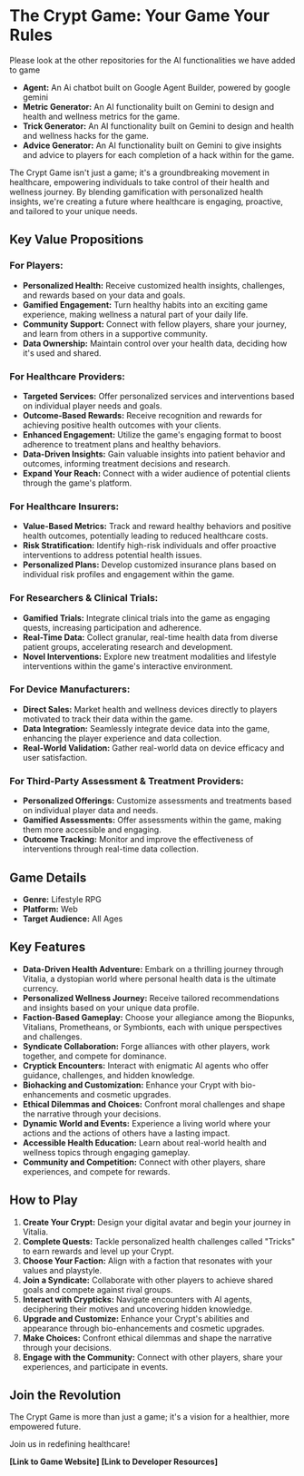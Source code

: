 # The Crypt Game: Your Game Your Rules

Please look at the other repositories for the AI functionalities we have added to game
* **Agent:** An Ai chatbot built on Google Agent Builder, powered by google gemini
* **Metric Generator:** An AI functionality built on Gemini to design and health and wellness metrics for the game.
* **Trick Generator:** An AI functionality built on Gemini to design and health and wellness hacks for the game.
* **Advice Generator:** An AI functionality built on Gemini to give insights and advice to players for each completion of a hack within for the game.

The Crypt Game isn't just a game; it's a groundbreaking movement in healthcare, empowering individuals to take control of their health and wellness journey. By blending gamification with personalized health insights, we're creating a future where healthcare is engaging, proactive, and tailored to your unique needs.

## Key Value Propositions

### **For Players:**

* **Personalized Health:** Receive customized health insights, challenges, and rewards based on your data and goals.
* **Gamified Engagement:** Turn healthy habits into an exciting game experience, making wellness a natural part of your daily life.
* **Community Support:** Connect with fellow players, share your journey, and learn from others in a supportive community.
* **Data Ownership:** Maintain control over your health data, deciding how it's used and shared.

### **For Healthcare Providers:**

* **Targeted Services:** Offer personalized services and interventions based on individual player needs and goals.
* **Outcome-Based Rewards:** Receive recognition and rewards for achieving positive health outcomes with your clients.
* **Enhanced Engagement:** Utilize the game's engaging format to boost adherence to treatment plans and healthy behaviors.
* **Data-Driven Insights:** Gain valuable insights into patient behavior and outcomes, informing treatment decisions and research.
* **Expand Your Reach:** Connect with a wider audience of potential clients through the game's platform.

### **For Healthcare Insurers:**

* **Value-Based Metrics:** Track and reward healthy behaviors and positive health outcomes, potentially leading to reduced healthcare costs.
* **Risk Stratification:** Identify high-risk individuals and offer proactive interventions to address potential health issues.
* **Personalized Plans:** Develop customized insurance plans based on individual risk profiles and engagement within the game.

### **For Researchers & Clinical Trials:**

* **Gamified Trials:** Integrate clinical trials into the game as engaging quests, increasing participation and adherence.
* **Real-Time Data:** Collect granular, real-time health data from diverse patient groups, accelerating research and development.
* **Novel Interventions:** Explore new treatment modalities and lifestyle interventions within the game's interactive environment.

### **For Device Manufacturers:**

* **Direct Sales:** Market health and wellness devices directly to players motivated to track their data within the game.
* **Data Integration:** Seamlessly integrate device data into the game, enhancing the player experience and data collection.
* **Real-World Validation:** Gather real-world data on device efficacy and user satisfaction.

### **For Third-Party Assessment & Treatment Providers:**

* **Personalized Offerings:** Customize assessments and treatments based on individual player data and needs.
* **Gamified Assessments:** Offer assessments within the game, making them more accessible and engaging.
* **Outcome Tracking:** Monitor and improve the effectiveness of interventions through real-time data collection.

## Game Details

* **Genre:** Lifestyle RPG
* **Platform:** Web
* **Target Audience:** All Ages

## Key Features

* **Data-Driven Health Adventure:** Embark on a thrilling journey through Vitalia, a dystopian world where personal health data is the ultimate currency.
* **Personalized Wellness Journey:** Receive tailored recommendations and insights based on your unique data profile.
* **Faction-Based Gameplay:** Choose your allegiance among the Biopunks, Vitalians, Prometheans, or Symbionts, each with unique perspectives and challenges.
* **Syndicate Collaboration:** Forge alliances with other players, work together, and compete for dominance.
* **Cryptick Encounters:** Interact with enigmatic AI agents who offer guidance, challenges, and hidden knowledge.
* **Biohacking and Customization:** Enhance your Crypt with bio-enhancements and cosmetic upgrades.
* **Ethical Dilemmas and Choices:** Confront moral challenges and shape the narrative through your decisions.
* **Dynamic World and Events:** Experience a living world where your actions and the actions of others have a lasting impact.
* **Accessible Health Education:** Learn about real-world health and wellness topics through engaging gameplay.
* **Community and Competition:** Connect with other players, share experiences, and compete for rewards.

## How to Play

1. **Create Your Crypt:** Design your digital avatar and begin your journey in Vitalia.
2. **Complete Quests:** Tackle personalized health challenges called "Tricks" to earn rewards and level up your Crypt.
3. **Choose Your Faction:** Align with a faction that resonates with your values and playstyle.
4. **Join a Syndicate:** Collaborate with other players to achieve shared goals and compete against rival groups.
5. **Interact with Crypticks:** Navigate encounters with AI agents, deciphering their motives and uncovering hidden knowledge.
6. **Upgrade and Customize:** Enhance your Crypt's abilities and appearance through bio-enhancements and cosmetic upgrades.
7. **Make Choices:** Confront ethical dilemmas and shape the narrative through your decisions.
8. **Engage with the Community:** Connect with other players, share your experiences, and participate in events.

## Join the Revolution

The Crypt Game is more than just a game; it's a vision for a healthier, more empowered future. 

Join us in redefining healthcare!

**[Link to Game Website]**
**[Link to Developer Resources]** 
